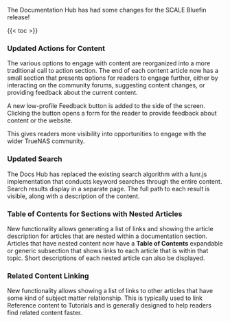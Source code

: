 &NewLine;

The Documentation Hub has had some changes for the SCALE Bluefin release!

{{< toc >}}

### Updated Actions for Content

The various options to engage with content are reorganized into a more traditional call to action section.
The end of each content article now has a small section that presents options for readers to engage further, either by interacting on the community forums, suggesting content changes, or providing feedback about the current content.

A new low-profile Feedback button is added to the side of the screen.
Clicking the button opens a form for the reader to provide feedback about content or the website.

This gives readers more visibility into opportunities to engage with the wider TrueNAS community.

### Updated Search

The Docs Hub has replaced the existing search algorithm with a lunr.js implementation that conducts keyword searches through the entire content.
Search results display in a separate page.
The full path to each result is visible, along with a description of the content.

### Table of Contents for Sections with Nested Articles

New functionality allows generating a list of links and showing the article description for articles that are nested within a documentation section.
Articles that have nested content now have a **Table of Contents** expandable or generic subsection that shows links to each article that is within that topic.
Short descriptions of each nested article can also be displayed.

### Related Content Linking

New functionality allows showing a list of links to other articles that have some kind of subject matter relationship.
This is typically used to link Reference content to Tutorials and is generally designed to help readers find related content faster.
